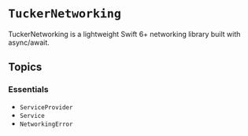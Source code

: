 # ``TuckerNetworking``

TuckerNetworking is a lightweight Swift 6+ networking library built with async/await.

## Topics

### Essentials
- ``ServiceProvider``
- ``Service``
- ``NetworkingError``

